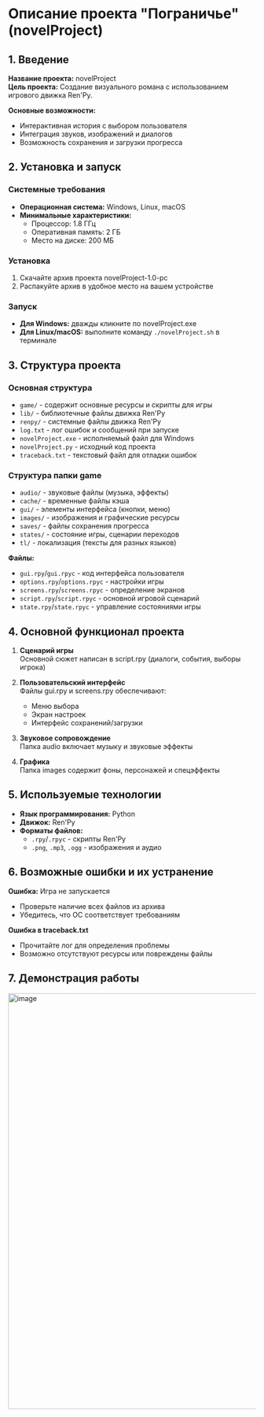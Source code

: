 # Описание проекта "Пограничье" (novelProject)

## 1. Введение
**Название проекта:** novelProject  
**Цель проекта:** Создание визуального романа с использованием игрового движка Ren'Py.  

**Основные возможности:**
- Интерактивная история с выбором пользователя
- Интеграция звуков, изображений и диалогов
- Возможность сохранения и загрузки прогресса

## 2. Установка и запуск
### Системные требования
- **Операционная система:** Windows, Linux, macOS
- **Минимальные характеристики:**
  - Процессор: 1.8 ГГц
  - Оперативная память: 2 ГБ
  - Место на диске: 200 МБ

### Установка
1. Скачайте архив проекта novelProject-1.0-pc
2. Распакуйте архив в удобное место на вашем устройстве

### Запуск
- **Для Windows:** дважды кликните по novelProject.exe
- **Для Linux/macOS:** выполните команду `./novelProject.sh` в терминале

## 3. Структура проекта
### Основная структура
- `game/` - содержит основные ресурсы и скрипты для игры
- `lib/` - библиотечные файлы движка Ren'Py
- `renpy/` - системные файлы движка Ren'Py
- `log.txt` - лог ошибок и сообщений при запуске
- `novelProject.exe` - исполняемый файл для Windows
- `novelProject.py` - исходный код проекта
- `traceback.txt` - текстовый файл для отладки ошибок

### Структура папки game
- `audio/` - звуковые файлы (музыка, эффекты)
- `cache/` - временные файлы кэша
- `gui/` - элементы интерфейса (кнопки, меню)
- `images/` - изображения и графические ресурсы
- `saves/` - файлы сохранения прогресса
- `states/` - состояние игры, сценарии переходов
- `tl/` - локализация (тексты для разных языков)

**Файлы:**
- `gui.rpy`/`gui.rpyc` - код интерфейса пользователя
- `options.rpy`/`options.rpyc` - настройки игры
- `screens.rpy`/`screens.rpyc` - определение экранов
- `script.rpy`/`script.rpyc` - основной игровой сценарий
- `state.rpy`/`state.rpyc` - управление состояниями игры

## 4. Основной функционал проекта
1. **Сценарий игры**  
   Основной сюжет написан в script.rpy (диалоги, события, выборы игрока)

2. **Пользовательский интерфейс**  
   Файлы gui.rpy и screens.rpy обеспечивают:
   - Меню выбора
   - Экран настроек
   - Интерфейс сохранений/загрузки

3. **Звуковое сопровождение**  
   Папка audio включает музыку и звуковые эффекты

4. **Графика**  
   Папка images содержит фоны, персонажей и спецэффекты

## 5. Используемые технологии
- **Язык программирования:** Python
- **Движок:** Ren'Py
- **Форматы файлов:**
  - `.rpy`/`.rpyc` - скрипты Ren'Py
  - `.png`, `.mp3`, `.ogg` - изображения и аудио

## 6. Возможные ошибки и их устранение
**Ошибка:** Игра не запускается  
- Проверьте наличие всех файлов из архива
- Убедитесь, что ОС соответствует требованиям

**Ошибка в traceback.txt**  
- Прочитайте лог для определения проблемы
- Возможно отсутствуют ресурсы или повреждены файлы

## 7. Демонстрация работы
<img width="1508" height="845" alt="image" src="https://github.com/user-attachments/assets/757b258f-4e69-4ddd-9974-330a80137980" />

